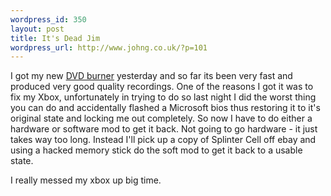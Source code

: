 ```yaml
--- 
wordpress_id: 350
layout: post
title: It's Dead Jim
wordpress_url: http://www.johng.co.uk/?p=101
---
```

<p>I got my new <a target="_self" href="http://www.johng.co.uk/2005/05/09/new-dvd-burner/">DVD burner</a> yesterday and so far its been very fast and produced very good quality recordings. One of the reasons I got it was to fix my Xbox, unfortunately in trying to do so last night I did the worst thing you can do and accidentally flashed a Microsoft bios thus restoring it to it's original state and locking me out completely. So now I have to do either a hardware or software mod to get it back. Not going to go hardware - it just takes way too long. Instead I'll pick up a copy of Splinter Cell off ebay and using a hacked memory stick do the soft mod to get it back to a usable state.</p><p>I really messed my xbox up big time.</p>
